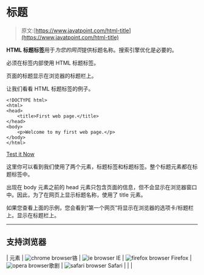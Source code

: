 # 标题

> 原文:[https://www.javatpoint.com/html-title](https://www.javatpoint.com/html-title)

**HTML 标题标签**用于*为您的网页*提供标题名称。搜索引擎优化是必要的。

必须在标签内部使用 HTML 标题标签。

页面的标题显示在浏览器的标题栏上。

让我们看看 HTML 标题标签的例子。

```
<!DOCTYPE html>
<html>
<head>
    <title>First web page.</title>
</head>
<body>
    <p>Welcome to my first web page.</p>
</body>
</html>

```

[Test it Now](https://www.javatpoint.com/oprweb/test.jsp?filename=htmltitle1)

这里你可以看到我们使用了两个元素，标题标签和标题标签。整个标题元素都在标题标签中。

出现在 body 元素之前的 head 元素只包含页面的信息，但不会显示在浏览器窗口中。因此，为了在网页上显示标题名称，使用了 title 元素。

如果您查看上面的示例，您会看到“第一个网页”将显示在浏览器的选项卡/标题栏上。<title>之间的内容(文字).............</title>显示在标题栏上。

* * *

## 支持浏览器

| 元素 | ![chrome browser](../Images/4fbdc93dc2016c5049ed108e7318df19.png)铬 | ![ie browser](../Images/83dd23df1fe8373fd5bf054b2c1dd88b.png) IE | ![firefox browser](../Images/4f001fff393888a8a807ed29b28145d1.png) Firefox | ![opera browser](../Images/6cad4a592cc69a052056a0577b4aac65.png)歌剧 | ![safari browser](../Images/a0f6a9711a92203c5dc5c127fe9c9fca.png) Safari |
| <title></td><td>是</td><td>是</td><td>是</td><td>是</td><td>是</td></tr> </table> <br/><br/> <br/><br/> </body> </html></title> |